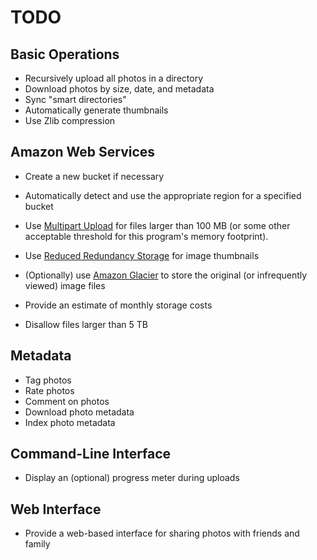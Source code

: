 # TODO

## Basic Operations

- Recursively upload all photos in a directory
- Download photos by size, date, and metadata
- Sync "smart directories"
- Automatically generate thumbnails
- Use Zlib compression


## Amazon Web Services

- Create a new bucket if necessary
- Automatically detect and use the appropriate region for a specified bucket
- Use [Multipart Upload][multipart] for files larger than 100 MB (or some other acceptable threshold for this program's memory footprint).
- Use [Reduced Redundancy Storage][rrs] for image thumbnails
- (Optionally) use [Amazon Glacier][glacier] to store the original (or infrequently viewed) image files
- Provide an estimate of monthly storage costs
- Disallow files larger than 5 TB

  [multipart]: http://docs.amazonwebservices.com/AmazonS3/latest/dev/UploadingObjects.html
  [rrs]: http://aws.amazon.com/s3/faqs/#What_is_RRS
  [glacier]: http://aws.amazon.com/glacier/

## Metadata

- Tag photos
- Rate photos
- Comment on photos
- Download photo metadata
- Index photo metadata

## Command-Line Interface

- Display an (optional) progress meter during uploads

## Web Interface

- Provide a web-based interface for sharing photos with friends and family